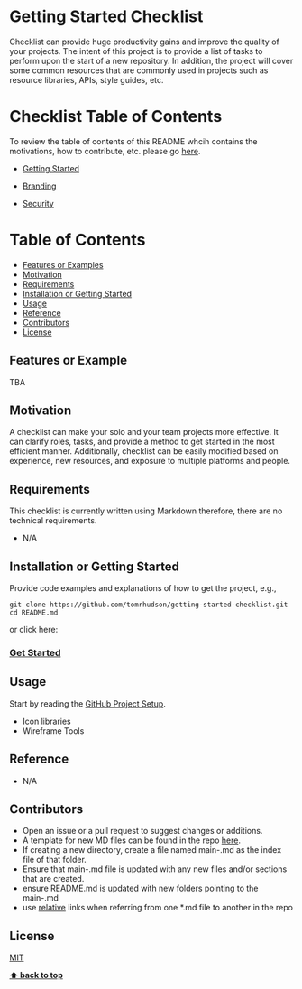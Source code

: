 # Getting Started Checklist

Checklist can provide huge productivity gains and improve the quality of your projects. The intent of this project is to
provide a list of tasks to perform upon the start of a new repository. In addition, the project will cover some common resources that are commonly used in projects such as resource libraries, APIs, style guides, etc.

# Checklist Table of Contents
To review the table of contents of this README whcih contains the motivations,
how to contribute, etc. please go [here](#table-of-contents).


+ [Getting Started](/getting-started/main-github.md)

+ [Branding](/branding/main-branding.md)
+ [Security](/security/main-security.md)

# Table of Contents

+ [Features or Examples](#features-or-example)
+ [Motivation](#motivation)
+ [Requirements](#requirements)
+ [Installation or Getting Started](#Installation-or-Getting-Started)
+ [Usage](#usage)
+ [Reference](#Reference)
+ [Contributors](#Contributors)
+ [License](#License)

## Features or Example

TBA

## Motivation

A checklist can make your solo and your team projects more effective. It can clarify roles, tasks, and provide a method to
get started in the most efficient manner. Additionally, checklist can be easily modified based on experience, new resources, and
exposure to multiple platforms and people.

## Requirements

This checklist is currently written using Markdown therefore, there are no technical requirements.
+ N/A

## Installation or Getting Started

Provide code examples and explanations of how to get the project, e.g.,

	git clone https://github.com/tomrhudson/getting-started-checklist.git
    cd README.md

or click here:
### [Get Started](/getting-started/main-github.md)

## Usage

Start by reading the [GitHub Project Setup](/getting-started/main-github.md).

+ Icon libraries
+ Wireframe Tools

## Reference

+ N/A

## Contributors

+ Open an issue or a pull request to suggest changes or additions.
+ A template for new MD files can be found in the repo [here](/template.md).
+ If creating a new directory, create a file named main-<folder>.md as the index
  file of that folder.
+ Ensure that main-<folder>.md file is updated with any new files and/or sections
  that are created.
+ ensure README.md is updated with new folders pointing to the main-<folder>.md
+ use [relative](https://github.blog/2013-01-31-relative-links-in-markup-files/) links when referring from one *.md file to another in the repo

## License

[MIT](https://github.com/tomrhudson/getting-started-checklist/blob/master/LICENSE)

**[⬆ back to top](#table-of-contents)**
